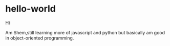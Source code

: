 # hello-world
Hi

Am Shem,still learning more of javascript and python but basically am good in object-oriented programming.
